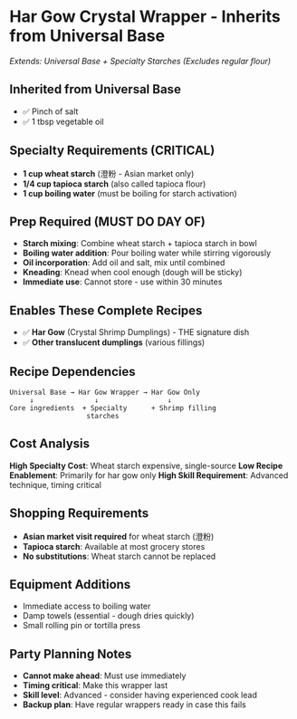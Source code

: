 # Har Gow Crystal Wrapper - Inherits from Universal Base

*Extends: Universal Base + Specialty Starches (Excludes regular flour)*

## Inherited from Universal Base
- ✅ Pinch of salt
- ✅ 1 tbsp vegetable oil

## Specialty Requirements (CRITICAL)
- **1 cup wheat starch** (澄粉 - Asian market only)
- **1/4 cup tapioca starch** (also called tapioca flour)
- **1 cup boiling water** (must be boiling for starch activation)

## Prep Required (MUST DO DAY OF)
- **Starch mixing**: Combine wheat starch + tapioca starch in bowl
- **Boiling water addition**: Pour boiling water while stirring vigorously
- **Oil incorporation**: Add oil and salt, mix until combined
- **Kneading**: Knead when cool enough (dough will be sticky)
- **Immediate use**: Cannot store - use within 30 minutes

## Enables These Complete Recipes
- ✅ **Har Gow** (Crystal Shrimp Dumplings) - THE signature dish
- ✅ **Other translucent dumplings** (various fillings)

## Recipe Dependencies
```
Universal Base → Har Gow Wrapper → Har Gow Only
     ↓               ↓                 ↓
Core ingredients  + Specialty      + Shrimp filling
                   starches
```

## Cost Analysis
**High Specialty Cost**: Wheat starch expensive, single-source
**Low Recipe Enablement**: Primarily for har gow only
**High Skill Requirement**: Advanced technique, timing critical

## Shopping Requirements
- **Asian market visit required** for wheat starch (澄粉)
- **Tapioca starch**: Available at most grocery stores
- **No substitutions**: Wheat starch cannot be replaced

## Equipment Additions
- Immediate access to boiling water
- Damp towels (essential - dough dries quickly)
- Small rolling pin or tortilla press

## Party Planning Notes
- **Cannot make ahead**: Must use immediately
- **Timing critical**: Make this wrapper last
- **Skill level**: Advanced - consider having experienced cook lead
- **Backup plan**: Have regular wrappers ready in case this fails
